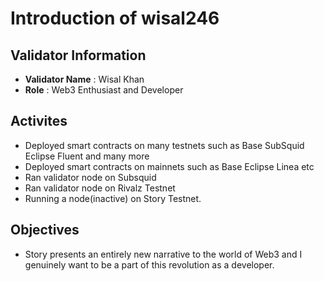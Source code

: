 # Introduction of wisal246

## Validator Information
- **Validator Name** : Wisal Khan
- **Role** : Web3 Enthusiast and Developer

## Activites
- Deployed smart contracts on many testnets such as Base SubSquid Eclipse Fluent and many more
- Deployed smart contracts on mainnets such as Base Eclipse Linea etc
- Ran validator node on Subsquid
- Ran validator node on Rivalz Testnet
- Running a node(inactive) on Story Testnet.

## Objectives
- Story presents an entirely new narrative to the world of Web3 and I genuinely want to be a part of this revolution as a developer.
